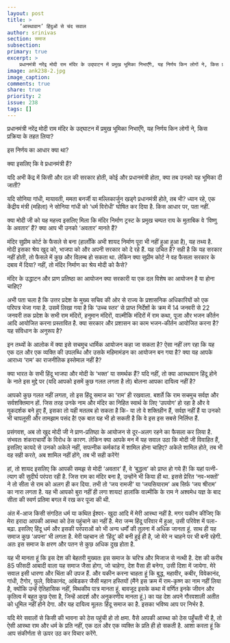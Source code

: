 ```yaml
---
layout: post
title: >
    ‘आस्थावान’ हिंदुओं से चंद सवाल
author: srinivas
section: समाज
subsection:
primary: true
excerpt: >
    प्रधानमंत्री नरेंद्र मोदी राम मंदिर के उद्घाटन में प्रमुख भूमिका निभाएँगे, यह निर्णय किन लोगों ने, किस प्रक्रिया के तहत लिया?<br/>इस निर्णय का आधार क्या था?
image: ank238-2.jpg
image_caption: 
comments: true
share: true
priority: 2
issue: 238
tags: []
---
```


प्रधानमंत्री नरेंद्र मोदी राम मंदिर के उद्घाटन में प्रमुख भूमिका निभाएँगे, यह निर्णय किन लोगों ने, किस प्रक्रिया के तहत लिया?

इस निर्णय का आधार क्या था?

क्या इसलिए कि वे प्रधानमंत्री हैं?

यदि अभी केंद्र में किसी और दल की सरकार होती, कोई और प्रधानमंत्री होता, क्या तब उनको यह भूमिका दी जाती?

यदि सोनिया गांधी, मायावती, ममता बनर्जी या मल्लिकार्जुन खड्गे प्रधानमंत्री होते, तब भी? ध्यान रहे, एक केंद्रीय मंत्री (महिला) ने सोनिया गांधी को ‘धर्म विरोधी’ घोषित कर दिया है. किस आधार पर, पता नहीं.

क्या मोदी जी को यह महत्त्व इसलिए मिला कि मंदिर निर्माण ट्रस्ट के प्रमुख चम्पत राय के मुताबिक वे ‘विष्णु के अवतार’ हैं? क्या आप भी उनको ‘अवतार’ मानते हैं?

मंदिर सुप्रीम कोर्ट के फैसले से बना (हालाँकि अभी शायद निर्माण पूरा भी नहीं हुआ हुआ है), यह तथ्य है. मोदी इसका श्रेय खुद को, भाजपा को और अपनी सरकार को दे  रहे हैं. यह उचित है? सही है कि यह सरकार नहीं होती, तो फैसले में कुछ और विलम्ब हो सकता था. लेकिन क्या सुप्रीम कोर्ट ने वह फैसला सरकार के दबाव में  दिया? नहीं, तो मंदिर निर्माण का श्रेय मोदी को कैसे?

मंदिर के उद्धाटन और प्राण प्रतिष्ठा का आयोजन क्या सरकारी या एक दल विशेष का आयोजन है या होना चाहिए?

अभी पता चला है कि उत्तर प्रदेश के मुख्य सचिव की ओर से राज्य के प्रशासनिक अधिकारियों को एक परिपत्र भेजा गया है. उसमें लिखा गया है कि ‘उच्च स्तर’ से प्राप्त निर्देशों के क्रम में 14 जनवरी से 22 जनवरी तक प्रदेश के सभी राम मंदिरों, हनुमान मंदिरों, वाल्मीकि मंदिरों में राम कथा, पूजा और भजन कीर्तन आदि आयोजित करना प्रस्तावित है. क्या सरकार और प्रशासन का काम भजन-कीर्तन आयोजित करना है? यह संविधान के अनुरूप है?

इन तथ्यों के आलोक में क्या इसे सचमुच धार्मिक आयोजन कहा जा सकता है? ऐसा नहीं लग रहा कि यह एक दल और एक व्यक्ति की उपलब्धि और उसके महिमामंडन का आयोजन बन गया है?
क्या यह आपके आराध्य ‘राम’ का राजनीतिक इस्तेमाल नहीं है?

क्या भारत के सभी हिंदू भाजपा और मोदी के ‘भक्त’ या समर्थक हैं? यदि नहीं, तो क्या आस्थावान हिंदू होने के नाते इस मुद्दे पर (यदि आपको इसमें कुछ गलत लगता है तो)  बोलना आपका दायित्व नहीं है?

आपको कुछ गलत नहीं लगता, तो इस हिंदू समाज का ‘राम’ ही रखवाला. बशर्ते कि राम सचमुच सर्वज्ञ और सर्वशक्तिमान हों. जिस तरह उनके नाम और मंदिर का निहित स्वार्थ के लिए ‘उपयोग’ हो रहा है और वे मूकदर्शक बने हुए हैं, इसका तो यही मतलब हो सकता है कि- या तो वे शक्तिहीन हैं, सर्वज्ञ नहीं हैं या उनको भी चापलूसी और तामझाम पसंद है! एक बात यह भी हो सकती है कि वे इस इस सबसे निर्लिप्त हैं.

प्रसंगवश, अब तो खुद मोदी जी ने प्राण-प्रतिष्ठा के आयोजन से दूर-अलग रहने का फैसला कर लिया है. संभवतः शंकराचार्यों के विरोध के कारण. लेकिन क्या आपके मन में यह सवाल उठा कि मोदी जी विवाहित हैं, इसलिए कायदे से उनको अकेले नहीं, सपत्नीक कर्मकांड में शामिल होना चाहिए? अकेले शामिल होते, तब भी वह सही करते, अब शामिल नहीं होंगे, तब भी सही करेंगे!

हां, तो शायद इसलिए कि आपकी समझ से मोदी ‘अवतार’ हैं, वे ‘बुद्धत्व’ को प्राप्त हो गये हैं! कि यहां पत्नी-त्याग की सुदीर्घ परंपरा रही है. जिस राम का मंदिर बना है, उन्होंने भी किया ही था. इससे प्रेरित ‘नव-भक्तों’ ने तो सीता से राम को अलग ही कर दिया. तभी तो ‘जय रामजी’ या ‘जयसियाराम’ अब सिर्फ ‘जय श्रीराम’ का नारा लगता है. यह भी आपको बुरा नहीं ही लगा शायद! हालांकि वाल्मीकि के राम ने अश्वमेध यज्ञ के बाद सीता की स्वर्ण प्रतिमा बगल में रख कर पूजा की थी.

अंत में-आज किसी संगठित धर्म या कथित ईश्वर- खुदा आदि में मेरी आस्था नहीं है. मगर यकीन कीजिए कि मेरा इरादा आपकी आस्था को ठेस पहुंचाने का नहीं है. मेरा जन्म हिंदू परिवार में हुआ, उसी परिवेश में पला- बढ़ा. इसलिए हिंदू धर्म और इसकी परंपराओं को भी अन्य धर्मों की तुलना में अधिक जानता हूं. साथ ही यह समाज कुछ ‘अपना’ भी लगता है. मेरी पहचान तो ‘हिंदू’ की बनी हुई ही है, जो मेरे न चाहने पर भी बनी रहेगी. अतः इस समाज के क्षरण और पतन से कुछ अधिक दुख होता है.

यह भी मानता हूं कि इस देश की बेहतरी मुख्यतः इस समाज के चरित्र और मिजाज से नत्थी है. देश की करीब 85 फीसदी आबादी वाला यह समाज जैसा होगा, जो चाहेगा, देश वैसा ही बनेगा, उसी दिशा में जायेगा. मेरे सवाल इसी धारणा और चिंता की उपज हैं. और यकीन करना चाहता हूं कि बुद्ध, महावीर, कबीर, विवेकानंद, गांधी, टैगोर, फुले, विवेकानंद, आंबेडकर जैसी महान हस्तियों (मैंने इस क्रम में राम-कृष्ण का नाम नहीं लिया है, क्योंकि उन्हें ऐतिहासिक नहीं, मिथकीय पात्र मानता हूं. बावजूद इसके कथा में वर्णित इनके जीवन और कृतित्व में बहुत कुछ ऐसा है, जिन्हें आदर्श और अनुकरणीय मानता हूं.) का यह देश अपने गौरवशाली अतीत को धूमिल नहीं होने देगा. और यह दायित्व मूलतः हिंदू समाज का है. इसका भविष्य आप पर निर्भर है.

यदि मेरे सवालों से किसी की भावना को ठेस पहुंची हो तो क्षमा. वैसे आपकी आस्था को ठेस पहुँचती भी है, तो ऐसी आस्था राम और धर्म के प्रति नहीं, एक दल और एक व्यक्ति के प्रति ही हो सकती है. आशा करता हूं कि आप संकीर्णता से ऊपर उठ कर विचार करेंगे.
